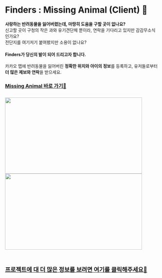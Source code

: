 # Finders : Missing Animal (Client) 🐾

**사랑하는 반려동물을 잃어버렸는데, 마땅히 도움을 구할 곳이 없나요?** <br>
신고할 곳이 구청의 작은 과와 유기견단체 뿐이라, 연락을 기다리고 있지만 감감무소식 인가요? <br>
전단지를 여기저기 붙여봤지만 소용이 없나요?

#### Finders가 당신의 발이 되어 드리고자 합니다.

카카오 맵에 반려동물을 잃어버린 **정확한 위치와 아이의 정보**를 등록하고,
유저들로부터 **더 많은 제보와 연락**을 받으세요.

<a href="https://missinganimal.ml"><h3>Missing Animal 바로 가기🐾<h3></a>

<img src="https://user-images.githubusercontent.com/65151932/106541393-551c5100-6545-11eb-929a-28d373c8e766.gif" width=450px height=250px />
<img src="https://user-images.githubusercontent.com/65151932/106541745-e2f83c00-6545-11eb-9fe1-afd6fe3cb286.gif" width=450px height=250px />

<br>
<br>

<a href="https://github.com/codestates/Missing_Animal_Client/wiki"><h3>프로젝트에 대 더 많은 정보를 보려면 여기를 클릭해주세요🐾<h3></a>
